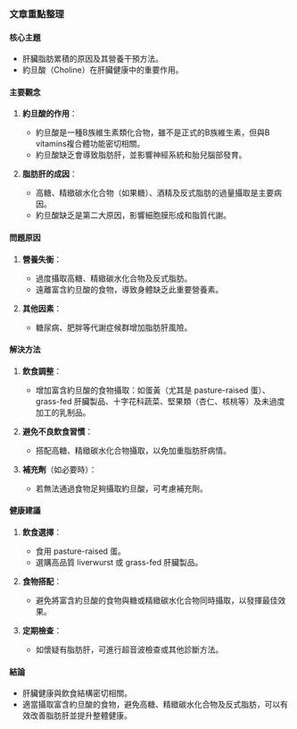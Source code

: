 ### 文章重點整理

#### 核心主題
- 肝臟脂肪累積的原因及其營養干預方法。
- 約旦酸（Choline）在肝臟健康中的重要作用。

#### 主要觀念
1. **約旦酸的作用**：
   - 約旦酸是一種B族維生素類化合物，雖不是正式的B族維生素，但與B vitamins複合體功能密切相關。
   - 約旦酸缺乏會導致脂肪肝，並影響神經系統和胎兒腦部發育。

2. **脂肪肝的成因**：
   - 高糖、精緻碳水化合物（如果糖）、酒精及反式脂肪的過量攝取是主要病因。
   - 約旦酸缺乏是第二大原因，影響細胞膜形成和脂質代謝。

#### 問題原因
1. **營養失衡**：
   - 過度攝取高糖、精緻碳水化合物及反式脂肪。
   - 遠離富含約旦酸的食物，導致身體缺乏此重要營養素。

2. **其他因素**：
   - 糖尿病、肥胖等代謝症候群增加脂肪肝風險。

#### 解決方法
1. **飲食調整**：
   - 增加富含約旦酸的食物攝取：如蛋黃（尤其是 pasture-raised 蛋）、grass-fed 肝臟製品、十字花科蔬菜、堅果類（杏仁、核桃等）及未過度加工的乳制品。

2. **避免不良飲食習慣**：
   - 搭配高糖、精緻碳水化合物攝取，以免加重脂肪肝病情。

3. **補充劑**（如必要時）：
   - 若無法通過食物足夠攝取約旦酸，可考慮補充劑。

#### 健康建議
1. **飲食選擇**：
   - 食用 pasture-raised 蛋。
   - 選購高品質 liverwurst 或 grass-fed 肝臟製品。

2. **食物搭配**：
   - 避免將富含約旦酸的食物與糖或精緻碳水化合物同時攝取，以發揮最佳效果。

3. **定期檢查**：
   - 如懷疑有脂肪肝，可進行超音波檢查或其他診斷方法。

#### 結論
- 肝臟健康與飲食結構密切相關。
- 適當攝取富含約旦酸的食物，避免高糖、精緻碳水化合物及反式脂肪，可以有效改善脂肪肝並提升整體健康。